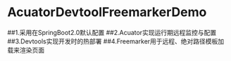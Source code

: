 # AcuatorDevtoolFreemarkerDemo
##1.采用在SpringBoot2.0默认配置
##2.Acuator实现运行期远程监控与配置
##3.Devtools实现开发时的热部署
##4.Freemarker用于远程、绝对路径模板加载来渲染页面
